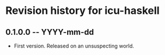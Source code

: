 # Revision history for icu-haskell

## 0.1.0.0 -- YYYY-mm-dd

* First version. Released on an unsuspecting world.
